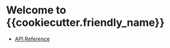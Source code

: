 # Welcome to {{cookiecutter.friendly_name}}

- [API Reference](./reference/{{cookiecutter.package_name}}/index.md)